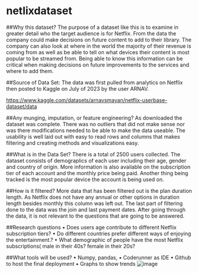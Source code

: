 # netlixdataset

##Why this dataset? 
The purpose of a dataset like this is to examine in greater detail who the target audience is for Netflix. From the data the company could make decisions on future content to add to their library. The company can also look at where in the world the majority of their revenue is coming from as well as be able to tell on what devices their content is most popular to be streamed from. Being able to know this information can be critical when making decisions on future improvements to the services and where to add them. 

##Source of Data Set: 
The data was first pulled from analytics on Netflix then posted to Kaggle on July of 2023 by the user ARNAV. 

 https://www.kaggle.com/datasets/arnavsmayan/netflix-userbase-dataset/data  

##Any munging, imputation, or feature engineering?
As downloaded the dataset was complete. There was no outliers that did not make sense nor was there modifications needed to be able to make the data useable. The usability is well laid out with easy to read rows and columns that makes filtering and creating methods and visualizations easy.

##What is in the Data Set? 
There is a total of 2500 users collected. The dataset consists of demograplics of each user including their age, gender and country of origin. More information is also available on the subscription tier of each account and the monthly price being paid. Another thing being tracked is the most popular device the account is being used on. 

##How is it filtered?
More data that has been filtered out is the plan duration length. As Netflix does not have any annual or other options in duration length besides monthly this column was left out. The last part of filtering done to the data was the join and last payment dates. After going through the data, it is not relevant to the questions that are going to be answered. 

##Research questions
•	Does users age contribute to different Netflix subscription tiers?
•	Do different countries prefer different ways of enjoying the entertainment.?
•	What demographic of people have the most Netflix subscriptions( male in their 40s? female in their 20s?

##What tools will be used? 
•	Numpy, pandas,
•	Coderunner as IDE
•	Github to host the final deployment
•	Graphs to show trends 
![image](https://github.com/araneoaatwit/netlixdataset/assets/71513040/b08319c5-8a8d-4798-875c-c07097e2ba5b)
